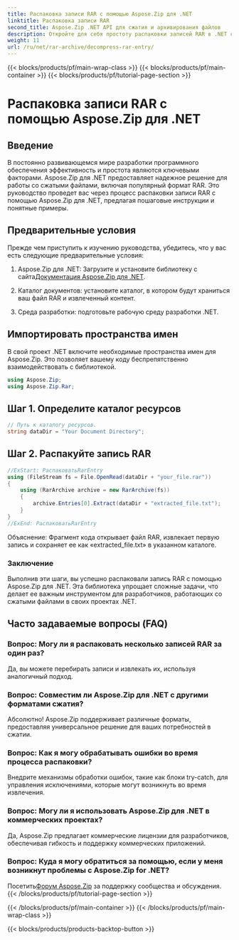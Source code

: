 ```yaml
---
title: Распаковка записи RAR с помощью Aspose.Zip для .NET
linktitle: Распаковка записи RAR
second_title: Aspose.Zip .NET API для сжатия и архивирования файлов
description: Откройте для себя простоту распаковки записей RAR в .NET с помощью Aspose.Zip. Эта мощная библиотека позволяет легко обрабатывать сжатые файлы.
weight: 11
url: /ru/net/rar-archive/decompress-rar-entry/
---
```


{{< blocks/products/pf/main-wrap-class >}}
{{< blocks/products/pf/main-container >}}
{{< blocks/products/pf/tutorial-page-section >}}

# Распаковка записи RAR с помощью Aspose.Zip для .NET


## Введение

В постоянно развивающемся мире разработки программного обеспечения эффективность и простота являются ключевыми факторами. Aspose.Zip для .NET предоставляет надежное решение для работы со сжатыми файлами, включая популярный формат RAR. Это руководство проведет вас через процесс распаковки записи RAR с помощью Aspose.Zip для .NET, предлагая пошаговые инструкции и понятные примеры.

## Предварительные условия

Прежде чем приступить к изучению руководства, убедитесь, что у вас есть следующие предварительные условия:

1.  Aspose.Zip для .NET: Загрузите и установите библиотеку с сайта[Документация Aspose.Zip для .NET](https://reference.aspose.com/zip/net/).

2. Каталог документов: установите каталог, в котором будут храниться ваш файл RAR и извлеченный контент.

3. Среда разработки: подготовьте рабочую среду разработки .NET.

## Импортировать пространства имен

В свой проект .NET включите необходимые пространства имен для Aspose.Zip. Это позволяет вашему коду беспрепятственно взаимодействовать с библиотекой.

```csharp
using Aspose.Zip;
using Aspose.Zip.Rar;
```

## Шаг 1. Определите каталог ресурсов

```csharp
// Путь к каталогу ресурсов.
string dataDir = "Your Document Directory";
```

## Шаг 2. Распакуйте запись RAR

```csharp
//ExStart: РаспаковатьRarEntry
using (FileStream fs = File.OpenRead(dataDir + "your_file.rar"))
{
    using (RarArchive archive = new RarArchive(fs))
    {
        archive.Entries[0].Extract(dataDir + "extracted_file.txt");
    }
}
//ExEnd: РаспаковатьRarEntry
```

Объяснение: Фрагмент кода открывает файл RAR, извлекает первую запись и сохраняет ее как «extracted_file.txt» в указанном каталоге.

### Заключение

Выполнив эти шаги, вы успешно распаковали запись RAR с помощью Aspose.Zip для .NET. Эта библиотека упрощает сложные задачи, что делает ее важным инструментом для разработчиков, работающих со сжатыми файлами в своих проектах .NET.

## Часто задаваемые вопросы (FAQ)

### Вопрос: Могу ли я распаковать несколько записей RAR за один раз?
Да, вы можете перебирать записи и извлекать их, используя аналогичный подход.

### Вопрос: Совместим ли Aspose.Zip для .NET с другими форматами сжатия?
Абсолютно! Aspose.Zip поддерживает различные форматы, предоставляя универсальное решение для ваших потребностей в сжатии.

### Вопрос: Как я могу обрабатывать ошибки во время процесса распаковки?
Внедрите механизмы обработки ошибок, такие как блоки try-catch, для управления исключениями, которые могут возникнуть во время извлечения.

### Вопрос: Могу ли я использовать Aspose.Zip для .NET в коммерческих проектах?
Да, Aspose.Zip предлагает коммерческие лицензии для разработчиков, обеспечивая гибкость и поддержку коммерческих приложений.

### Вопрос: Куда я могу обратиться за помощью, если у меня возникнут проблемы с Aspose.Zip for .NET?
 Посетить[Форум Aspose.Zip](https://forum.aspose.com/c/zip/37) за поддержку сообщества и обсуждения.
{{< /blocks/products/pf/tutorial-page-section >}}

{{< /blocks/products/pf/main-container >}}
{{< /blocks/products/pf/main-wrap-class >}}

{{< blocks/products/products-backtop-button >}}
